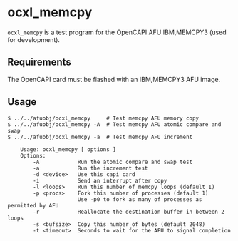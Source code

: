 ocxl_memcpy
===========

`ocxl_memcpy` is a test program for the OpenCAPI AFU IBM,MEMCPY3 (used for
development).

Requirements
------------

The OpenCAPI card must be flashed with an IBM,MEMCPY3 AFU image.

Usage
-----

    $ ../../afuobj/ocxl_memcpy     # Test memcpy AFU memory copy
    $ ../../afuobj/ocxl_memcpy -A  # Test memcpy AFU atomic compare and swap
    $ ../../afuobj/ocxl_memcpy -a  # Test memcpy AFU increment

```
    Usage: ocxl_memcpy [ options ]
    Options:
        -A            Run the atomic compare and swap test
        -a            Run the increment test
        -d <device>   Use this capi card
        -i            Send an interrupt after copy
        -l <loops>    Run this number of memcpy loops (default 1)
        -p <procs>    Fork this number of processes (default 1)
                      Use -p0 to fork as many of processes as permitted by AFU
        -r            Reallocate the destination buffer in between 2 loops
        -s <bufsize>  Copy this number of bytes (default 2048)
        -t <timeout>  Seconds to wait for the AFU to signal completion
```
